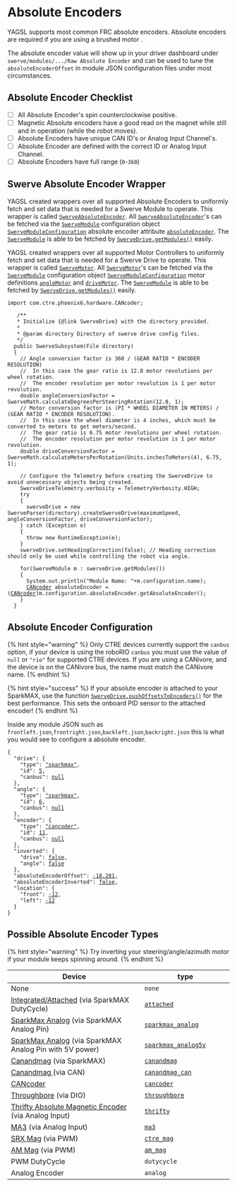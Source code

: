 # Absolute Encoders

YAGSL supports most common FRC absolute encoders. Absolute encoders are required if you are using a brushed motor .

The absolute encoder value will show up in your driver dashboard under `swerve/modules/.../Raw Absolute Encoder` and can be used to tune the `absoluteEncoderOffset` in module JSON configuration files under most circumstances.

## Absolute Encoder Checklist

* [ ] All Absolute Encoder's spin counterclockwise positive.
* [ ] Magnetic Absolute encoders have a good read on the magnet while still and in operation (while the robot moves).
* [ ] Absolute Encoders have unique CAN ID's or Analog Input Channel's.
* [ ] Absolute Encoder are defined with the correct ID or Analog Input Channel.
* [ ] Absolute Encoders have full range (`0`-`360`)

## Swerve Absolute Encoder Wrapper

YAGSL created wrappers over all supported Absolute Encoders to uniformly fetch and set data that is needed for a Swerve Module to operate. This wrapper is called [`SwerveAbsoluteEncoder`](https://broncbotz3481.github.io/YAGSL-Lib/docs/swervelib/encoders/SwerveAbsoluteEncoder.html). All [`SwerveAbsoluteEncoder`](https://broncbotz3481.github.io/YAGSL-Lib/docs/swervelib/encoders/SwerveAbsoluteEncoder.html)'s can be fetched via the [`SwerveModule`](https://broncbotz3481.github.io/YAGSL-Lib/docs/swervelib/SwerveModule.html#configuration) configuration object [`SwerveModuleConfiguration`](https://broncbotz3481.github.io/YAGSL-Lib/docs/swervelib/parser/SwerveModuleConfiguration.html) absolute encoder attribute [`absoluteEncoder`](https://broncbotz3481.github.io/YAGSL-Lib/docs/swervelib/parser/SwerveModuleConfiguration.html#absoluteEncoder). The [`SwerveModule`](https://broncbotz3481.github.io/YAGSL-Lib/docs/swervelib/SwerveModule.html) is able to be fetched by [`SwerveDrive.getModules()`](https://broncbotz3481.github.io/YAGSL-Lib/docs/swervelib/SwerveDrive.html#getModules\(\)) easily.

YAGSL created wrappers over all supported Motor Controllers to uniformly fetch and set data that is needed for a Swerve Drive to operate. This wrapper is called [`SwerveMotor`](https://broncbotz3481.github.io/YAGSL-Lib/docs/swervelib/motors/SwerveMotor.html). All [`SwerveMotor`](https://broncbotz3481.github.io/YAGSL-Lib/docs/swervelib/motors/SwerveMotor.html)'s can be fetched via the [`SwerveModule`](https://broncbotz3481.github.io/YAGSL-Lib/docs/swervelib/SwerveModule.html#configuration) configuration object [`SwerveModuleConfiguration`](https://broncbotz3481.github.io/YAGSL-Lib/docs/swervelib/parser/SwerveModuleConfiguration.html) motor definitions [`angleMotor`](https://broncbotz3481.github.io/YAGSL-Lib/docs/swervelib/parser/SwerveModuleConfiguration.html#angleMotor) and [`driveMotor`](https://broncbotz3481.github.io/YAGSL-Lib/docs/swervelib/parser/SwerveModuleConfiguration.html#driveMotor). The [`SwerveModule`](https://broncbotz3481.github.io/YAGSL-Lib/docs/swervelib/SwerveModule.html) is able to be fetched by [`SwerveDrive.getModules()`](https://broncbotz3481.github.io/YAGSL-Lib/docs/swervelib/SwerveDrive.html#getModules\(\)) easily.

<pre class="language-java"><code class="lang-java">import com.ctre.phoenix6.hardware.CANcoder;
 
   /**
   * Initialize {@link SwerveDrive} with the directory provided.
   *
   * @param directory Directory of swerve drive config files.
   */
  public SwerveSubsystem(File directory)
  {
    // Angle conversion factor is 360 / (GEAR RATIO * ENCODER RESOLUTION)
    //  In this case the gear ratio is 12.8 motor revolutions per wheel rotation.
    //  The encoder resolution per motor revolution is 1 per motor revolution.
    double angleConversionFactor = SwerveMath.calculateDegreesPerSteeringRotation(12.8, 1);
    // Motor conversion factor is (PI * WHEEL DIAMETER IN METERS) / (GEAR RATIO * ENCODER RESOLUTION).
    //  In this case the wheel diameter is 4 inches, which must be converted to meters to get meters/second.
    //  The gear ratio is 6.75 motor revolutions per wheel rotation.
    //  The encoder resolution per motor revolution is 1 per motor revolution.
    double driveConversionFactor = SwerveMath.calculateMetersPerRotation(Units.inchesToMeters(4), 6.75, 1);

    // Configure the Telemetry before creating the SwerveDrive to avoid unnecessary objects being created.
    SwerveDriveTelemetry.verbosity = TelemetryVerbosity.HIGH;
    try
    {
      swerveDrive = new SwerveParser(directory).createSwerveDrive(maximumSpeed, angleConversionFactor, driveConversionFactor);
    } catch (Exception e)
    {
      throw new RuntimeException(e);
    }
    swerveDrive.setHeadingCorrection(false); // Heading correction should only be used while controlling the robot via angle.

    for(SwerveModule m : swerveDrive.getModules())
    {
      System.out.println("Module Name: "+m.configuration.name);
      <a data-footnote-ref href="#user-content-fn-1">CANcoder</a> absoluteEncoder = (<a data-footnote-ref href="#user-content-fn-2">CANcoder</a>)m.configuration.absoluteEncoder.getAbsoluteEncoder();
    }
  }
</code></pre>

## Absolute Encoder Configuration

{% hint style="warning" %}
Only CTRE devices currently support the `canbus` option, if your device is using the roboRIO `canbus` you must use the value of `null` or `"rio"` for supported CTRE devices. If you are using a CANivore, and the device is on the CANivore bus, the name must match the CANivore name.
{% endhint %}

{% hint style="success" %}
If your absolute encoder is attached to your SparkMAX, use the function [`SwerveDrive.pushOffsetsToEncoders()`](https://broncbotz3481.github.io/YAGSL-Lib/docs/swervelib/SwerveDrive.html#pushOffsetsToEncoders\(\)) for the best performance. This sets the onboard PID sensor to the attached encoder!
{% endhint %}

Inside any module JSON such as `frontleft.json`,`frontright.json`,`backleft.json`,`backright.json` this is what you would see to configure a absolute encoder.

<pre class="language-json"><code class="lang-json">{
  "drive": {
    "type": <a data-footnote-ref href="#user-content-fn-3">"sparkmax"</a>,
    "id": <a data-footnote-ref href="#user-content-fn-4">5</a>,
    "canbus": <a data-footnote-ref href="#user-content-fn-5">null</a>
  },
  "angle": {
    "type": <a data-footnote-ref href="#user-content-fn-6">"sparkmax"</a>,
    "id": <a data-footnote-ref href="#user-content-fn-7">6</a>,
    "canbus": <a data-footnote-ref href="#user-content-fn-8">null</a>
  },
  "encoder": {
    "type": <a data-footnote-ref href="#user-content-fn-9">"cancoder"</a>,
    "id": <a data-footnote-ref href="#user-content-fn-10">11</a>,
    "canbus": <a data-footnote-ref href="#user-content-fn-11">null</a>
  },
  "inverted": {
    "drive": <a data-footnote-ref href="#user-content-fn-12">false</a>,
    "angle": <a data-footnote-ref href="#user-content-fn-13">false</a>
  },
  "absoluteEncoderOffset": <a data-footnote-ref href="#user-content-fn-14">-18.281</a>,
  "absoluteEncoderInverted": <a data-footnote-ref href="#user-content-fn-15">false</a>,
  "location": {
    "front": <a data-footnote-ref href="#user-content-fn-16">-12</a>,
    "left": <a data-footnote-ref href="#user-content-fn-17">-12</a>
  }
}
</code></pre>

## Possible Absolute Encoder Types

{% hint style="warning" %}
Try inverting your steering/angle/azimuth motor if your module keeps spinning around.
{% endhint %}

<table data-full-width="true"><thead><tr><th width="538">Device</th><th width="269">type</th></tr></thead><tbody><tr><td>None</td><td><code>none</code></td></tr><tr><td><a href="https://docs.revrobotics.com/brushless/spark-max/encoders/absolute#data-port-connector-information">Integrated/Attached</a> (via SparkMAX DutyCycle)</td><td><a data-footnote-ref href="#user-content-fn-18"><code>attached</code></a></td></tr><tr><td><a href="https://docs.revrobotics.com/brushless/spark-max/encoders/absolute#data-port-connector-information">SparkMax Analog</a> (via SparkMAX Analog Pin)</td><td><a data-footnote-ref href="#user-content-fn-19"><code>sparkmax_analog</code></a></td></tr><tr><td><a href="https://docs.revrobotics.com/brushless/spark-max/encoders/absolute#data-port-connector-information">SparkMax Analog</a> (via SparkMAX Analog Pin  with 5V power)</td><td><a data-footnote-ref href="#user-content-fn-20"><code>sparkmax_analog5v</code></a></td></tr><tr><td><a href="https://docs.reduxrobotics.com/canandmag/spark-max#using-the-pwm-output-with-spark-max">Canandmag</a> (via SparkMAX)</td><td><a data-footnote-ref href="#user-content-fn-21"><code>canandmag</code></a></td></tr><tr><td><a href="https://docs.reduxrobotics.com/canandmag/getting-started">Canandmag </a>(via CAN)</td><td><a data-footnote-ref href="#user-content-fn-22"><code>canandmag_can</code></a></td></tr><tr><td><a href="https://pro.docs.ctr-electronics.com/en/latest/docs/hardware-reference/cancoder/index.html">CANcoder</a></td><td><a data-footnote-ref href="#user-content-fn-23"><code>cancoder</code></a></td></tr><tr><td><a href="https://www.revrobotics.com/rev-11-1271/">Throughbore</a> (via DIO)</td><td><a data-footnote-ref href="#user-content-fn-24"><code>throughbore</code></a></td></tr><tr><td><a href="https://www.thethriftybot.com/products/thrifty-absolute-magnetic-encoder">Thrifty Absolute Magnetic Encoder</a> (via Analog Input)</td><td><a data-footnote-ref href="#user-content-fn-25"><code>thrifty</code></a></td></tr><tr><td><a href="https://www.andymark.com/products/ma3-absolute-encoder-with-cable">MA3</a> (via Analog Input)</td><td><a data-footnote-ref href="#user-content-fn-26"><code>ma3</code></a></td></tr><tr><td><a href="https://store.ctr-electronics.com/srx-mag-encoder/">SRX Mag</a> (via PWM)</td><td><a data-footnote-ref href="#user-content-fn-27"><code>ctre_mag</code></a></td></tr><tr><td><a href="https://www.andymark.com/products/am-mag-encoder">AM Mag</a> (via PWM)</td><td><a data-footnote-ref href="#user-content-fn-28"><code>am_mag</code></a></td></tr><tr><td>PWM DutyCycle</td><td><code>dutycycle</code></td></tr><tr><td>Analog Encoder</td><td><code>analog</code></td></tr></tbody></table>

[^1]: [`CANcoder`](https://api.ctr-electronics.com/phoenix6/release/java/com/ctre/phoenix6/hardware/CANcoder.html) from Phoenix 6, initialized via CAN bus and CAN ID from configurations.

[^2]: [`CANcoder`](https://api.ctr-electronics.com/phoenix6/release/java/com/ctre/phoenix6/hardware/CANcoder.html) from Phoenix 6, initialized via CAN bus and CAN ID from configurations. Cast `Object` to [`CANcoder`](https://api.ctr-electronics.com/phoenix6/release/java/com/ctre/phoenix6/hardware/CANcoder.html)

[^3]: SparkMAX brushless mode is selected.

[^4]: The SparkMAX has a CAN ID of `5`.

[^5]: SparkMAX is not compatible with CANivore so the `canbus` should be `null` or `""`.

[^6]: SparkMAX brushless mode is selected.

[^7]: The SparkMAX has a CAN ID of `6`.

[^8]: SparkMAX is not compatible with CANivore so the `canbus` should be `null` or `""`.

[^9]: [`CANcoder`](https://api.ctr-electronics.com/phoenix6/release/java/com/ctre/phoenix6/hardware/CANcoder.html) is selected using the CAN ID and bus bellow.

[^10]: [`CANcoder`](https://api.ctr-electronics.com/phoenix6/release/java/com/ctre/phoenix6/hardware/CANcoder.html) id for this module.

[^11]: CANivore name of which the [`CANcoder`](https://api.ctr-electronics.com/phoenix6/release/java/com/ctre/phoenix6/hardware/CANcoder.html) resides on.

[^12]: The drive motor spins counter clockwise positive without any inversion.

[^13]: The steering/angle/azimuth motor spins counterclockwise positive without inversion.

[^14]: Offset read from `Module[...] Raw Absolute Encoder` when the wheel was facing straight and bevels the same way.\
    \
    Offsets are in degrees.

[^15]: This should rarely, if ever, be true.

[^16]: The center of this module is `-12`in from the center of the robot "frontwise".

[^17]: The center of this module is `-12`in from the center of the robot "left".

[^18]: ```json
    "encoder": {
        "type": "attached",
        "id": 11,
        "canbus": null
      },
    ```

[^19]: ```json
    "encoder": {
        "type": "sparkmax_analog",
        "id": 11,
        "canbus": null
      },
    ```

[^20]: ```json
    "encoder": {
        "type": "sparkmax_analog5v",
        "id": 11,
        "canbus": null
      },
    ```

[^21]: ```json
    "encoder": {
        "type": "canandmag",
        "id": 11,
        "canbus": null
      },
    ```

[^22]: ```json
    "encoder": {
        "type": "canandmag_can",
        "id": 11,
        "canbus": null
      },
    ```

[^23]: ```json
    "encoder": {
        "type": "cancoder",
        "id": 11,
        "canbus": null
      },
    ```

[^24]: ```json
    "encoder": {
        "type": "throughbore",
        "id": 11,
        "canbus": null
      },
    ```

[^25]: ```json
    "encoder": {
        "type": "thrifty",
        "id": 11,
        "canbus": null
      },
    ```

[^26]: ```json
    "encoder": {
        "type": "ma3",
        "id": 11,
        "canbus": null
      },
    ```

[^27]: ```json
    "encoder": {
        "type": "ctre_mag",
        "id": 11,
        "canbus": null
      },
    ```

[^28]: ```json
    "encoder": {
        "type": "am_mag",
        "id": 11,
        "canbus": null
      },
    ```
